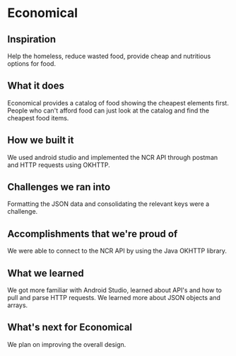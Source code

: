 # Economical
## Inspiration
Help the homeless, reduce wasted food, provide cheap and nutritious options for food.
## What it does
Economical provides a catalog of food showing the cheapest elements first. People who can't afford food can just look at the catalog and find the cheapest food items.
## How we built it
We used android studio and implemented the NCR API through postman and HTTP requests using OKHTTP.
## Challenges we ran into
Formatting the JSON data and consolidating the relevant keys were a challenge.
## Accomplishments that we're proud of
We were able to connect to the NCR API by using the Java OKHTTP library. 
## What we learned
We got more familiar with Android Studio, learned about API's and how to pull and parse HTTP requests. We learned more about JSON objects and arrays.
## What's next for Economical
We plan on improving the overall design.
